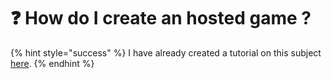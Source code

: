# ❓ How do I create an hosted game ?

{% hint style="success" %}
I have already created a tutorial on this subject [here](https://chooseit.gitbook.io/elytraracing/tutorials/create-game/how-to-host-a-game).
{% endhint %}
